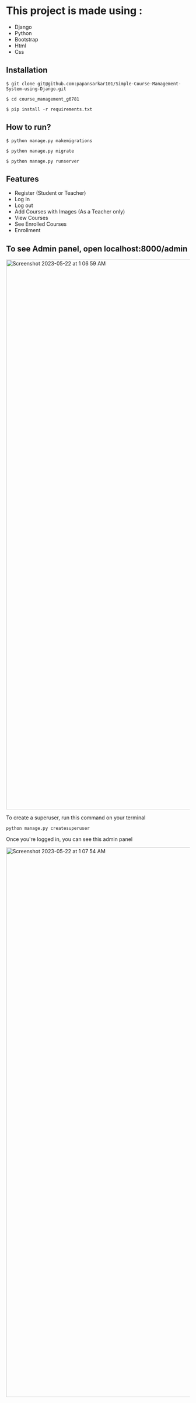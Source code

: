# This project is made using :

* Django
* Python
* Bootstrap
* Html
* Css

## Installation

```
$ git clone git@github.com:papansarkar101/Simple-Course-Management-System-using-Django.git

$ cd course_management_g6781

$ pip install -r requirements.txt
```

## How to run?

```
$ python manage.py makemigrations

$ python manage.py migrate

$ python manage.py runserver
```

## Features

* Register (Student or Teacher)
* Log In
* Log out
* Add Courses with Images (As a Teacher only)
* View Courses
* See Enrolled Courses
* Enrollment

## To see Admin panel, open localhost:8000/admin

<img width="1504" alt="Screenshot 2023-05-22 at 1 06 59 AM" src="https://github.com/papansarkar101/Simple-Course-Management-System-using-Django/assets/36565033/4b6a0319-5c33-4550-b017-a00237a38697">

To create a superuser, run this command on your terminal

```
python manage.py createsuperuser
```

Once you're logged in, you can see this admin panel

<img width="1504" alt="Screenshot 2023-05-22 at 1 07 54 AM" src="https://github.com/papansarkar101/Simple-Course-Management-System-using-Django/assets/36565033/2d9020e0-54cb-4875-8b6d-64a37d37e5a3">

